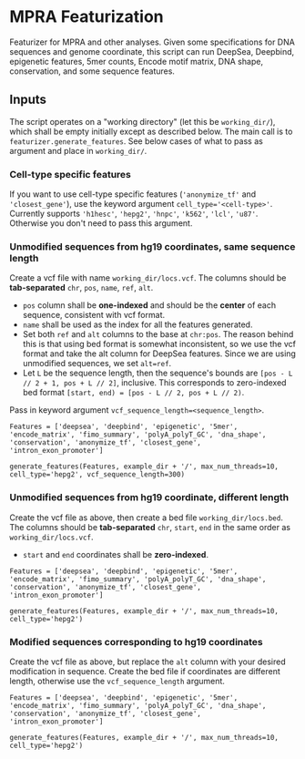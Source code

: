 # MPRA Featurization
Featurizer for MPRA and other analyses. Given some specifications for DNA sequences and genome coordinate, this script can run DeepSea, Deepbind, epigenetic features, 5mer counts, Encode motif matrix, DNA shape, conservation, and some sequence features.

## Inputs
The script operates on a "working directory" (let this be `working_dir/`), which shall be empty initially except as described below. The main call is to `featurizer.generate_features`. See below cases of what to pass as argument and place in `working_dir/`.

### Cell-type specific features
If you want to use cell-type specific features (`'anonymize_tf'` and `'closest_gene'`), use the keyword argument `cell_type='<cell-type>'`. Currently supports `'h1hesc'`, `'hepg2'`, `'hnpc'`, `'k562'`, `'lcl'`, `'u87'`. Otherwise you don't need to pass this argument.

### Unmodified sequences from hg19 coordinates, same sequence length
Create a vcf file with name `working_dir/locs.vcf`. The columns should be **tab-separated** `chr`, `pos`, `name`, `ref`, `alt`.
- `pos` column shall be **one-indexed** and should be the **center** of each sequence, consistent with vcf format.
- `name` shall be used as the index for all the features generated.
- Set both `ref` and `alt` columns to the base at `chr:pos`. The reason behind this is that using bed format is somewhat inconsistent, so we use the vcf format and take the alt column for DeepSea features. Since we are using unmodified sequences, we set `alt=ref`.
- Let `L` be the sequence length, then the sequence's bounds are `[pos - L // 2 + 1, pos + L // 2]`, inclusive. This corresponds to zero-indexed bed format `[start, end) = [pos - L // 2, pos + L // 2)`.

Pass in keyword argument `vcf_sequence_length=<sequence_length>`.
```
Features = ['deepsea', 'deepbind', 'epigenetic', '5mer', 'encode_matrix', 'fimo_summary', 'polyA_polyT_GC', 'dna_shape', 'conservation', 'anonymize_tf', 'closest_gene', 'intron_exon_promoter']

generate_features(Features, example_dir + '/', max_num_threads=10, cell_type='hepg2', vcf_sequence_length=300)
```

### Unmodified sequences from hg19 coordinate, different length
Create the vcf file as above, then create a bed file `working_dir/locs.bed`. The columns should be **tab-separated** `chr`, `start`, `end` in the same order as `working_dir/locs.vcf`.
- `start` and `end` coordinates shall be **zero-indexed**.
```
Features = ['deepsea', 'deepbind', 'epigenetic', '5mer', 'encode_matrix', 'fimo_summary', 'polyA_polyT_GC', 'dna_shape', 'conservation', 'anonymize_tf', 'closest_gene', 'intron_exon_promoter']

generate_features(Features, example_dir + '/', max_num_threads=10, cell_type='hepg2')
```

### Modified sequences corresponding to hg19 coordinates
Create the vcf file as above, but replace the `alt` column with your desired modification in sequence. Create the bed file if coordinates are different length, otherwise use the `vcf_sequence_length` argument.

```
Features = ['deepsea', 'deepbind', 'epigenetic', '5mer', 'encode_matrix', 'fimo_summary', 'polyA_polyT_GC', 'dna_shape', 'conservation', 'anonymize_tf', 'closest_gene', 'intron_exon_promoter']

generate_features(Features, example_dir + '/', max_num_threads=10, cell_type='hepg2')
```

